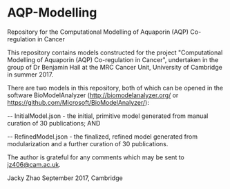 # AQP-Modelling
Repository for the Computational Modelling of Aquaporin (AQP) Co-regulation in Cancer

This repository contains models constructed for the project "Computational Modelling of Aquaporin (AQP) Co-regulation in Cancer", undertaken in the group of Dr Benjamin Hall at the MRC Cancer Unit, University of Cambridge in summer 2017.

There are two models in this repository, both of which can be opened in the software BioModelAnalyzer (http://biomodelanalyzer.org/ or https://github.com/Microsoft/BioModelAnalyzer/):

--  InitialModel.json - the initial, primitive model generated from manual curation of 30 publications; AND

--  RefinedModel.json - the finalized, refined model generated from modularization and a further curation of 30 publications.

The author is grateful for any comments which may be sent to jz406@cam.ac.uk.


Jacky Zhao
September 2017, Cambridge
